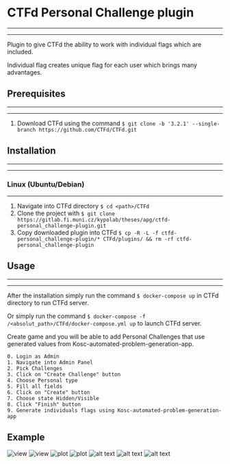# CTFd Personal Challenge plugin
---
---
Plugin to give CTFd the ability to work with individual flags which are included.

Individual flag creates unique flag for each user which brings many advantages.

## Prerequisites
---
---
1. Download CTFd using the command `$ git clone -b '3.2.1' --single-branch https://github.com/CTFd/CTFd.git`


## Installation
---
---
### Linux (Ubuntu/Debian)
---

1. Navigate into CTFd directory `$ cd <path>/CTFd`
2. Clone the project with `$ git clone https://gitlab.fi.muni.cz/kypolab/theses/apg/ctfd-personal_challenge-plugin.git`
3. Copy downloaded plugin into CTFd `$ cp -R -L -f ctfd-personal_challenge-plugin/* CTFd/plugins/ && rm -rf ctfd-personal_challenge-plugin`


## Usage
---
---
After the installation simply run the command `$ docker-compose up` in CTFd directory to run CTFd server.

Or simply run the command `$ docker-compose -f /<absolut_path>/CTFd/docker-compose.yml up` to launch CTFd server.

Create game and you will be able to add Personal Challenges that use generated values from Kosc-automated-problem-generation-app. 

    0. Login as Admin
    1. Navigate into Admin Panel
    2. Pick Challenges
    3. Click on "Create Challenge" button
    4. Choose Personal type
    5. Fill all fields
    6. Click on "Create" button
    7. Choose state Hidden/Visible
    8. Click "Finish" button
    9. Generate individuals flags using Kosc-automated-problem-generation-app

## Example

![view](https://gitlab.fi.muni.cz/kypolab/theses/apg/ctfd-personal_challenge-plugin/blob/master/screenshots/admin_panel.png?raw=true)
![view](https://gitlab.fi.muni.cz/kypolab/theses/apg/ctfd-personal_challenge-plugin/blob/master/screenshots/admin_panel.png?raw=true)
![plot](https://gitlab.fi.muni.cz/kypolab/theses/apg/ctfd-personal_challenge-plugin/blob/master/screenshots/challenges.png)
![plot](https://gitlab.fi.muni.cz/kypolab/theses/apg/ctfd-personal_challenge-plugin/blob/master/screenshots/create_challenge.png)
![alt text](https://gitlab.fi.muni.cz/kypolab/theses/apg/ctfd-personal_challenge-plugin/blob/master/screenshots/personal.png)
![alt text](https://gitlab.fi.muni.cz/kypolab/theses/apg/ctfd-personal_challenge-plugin/blob/master/screenshots/visible.png?raw=true)
![alt text](https://gitlab.fi.muni.cz/kypolab/theses/apg/ctfd-personal_challenge-plugin/blob/master/screenshots/done.png?raw=true)

